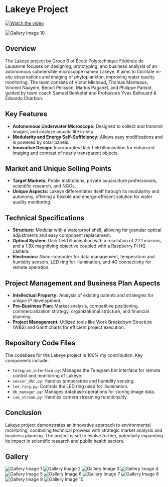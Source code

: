 # Lakeye Project

[![Watch the video]()](https://youtu.be/sHzOG31b2wI?si=iheE8-CvN_3he-qH)

![Gallery Image 10](/lake_eye_gallery/gal10.png)

## Overview
The Lakeye project by Group 6 of École Polytechnique Fédérale de Lausanne focuses on designing, prototyping, and business analysis of an autonomous submersible microscope named Lakeye. It aims to facilitate in-situ observations and imaging of phytoplankton, improving water quality monitoring. The team consists of Victor Michaud, Thomas Manteaux, Vincent Naayem, Benoît Pelisson, Marius Paganel, and Philippe Parisot, guided by team coach Samuel Benketaf and Professors Yves Bellouard & Edoardo Charbon.

## Key Features
- **Autonomous Underwater Microscope:** Designed to collect and transmit images, and analyze aquatic life in-situ.
- **Modularity and Energy Self-Sufficiency:** Allows easy modifications and is powered by solar panels.
- **Innovative Design:** Incorporates dark field illumination for enhanced imaging and contrast of nearly transparent objects.

## Market and Unique Selling Points
- **Target Markets:** Public institutions, private aquaculture professionals, scientific research, and NGOs.
- **Unique Aspects:** Lakeye differentiates itself through its modularity and autonomy, offering a flexible and energy-efficient solution for water quality monitoring.

## Technical Specifications
- **Structure:** Modular with a waterproof shell, allowing for granular optical adjustments and easy component replacement.
- **Optical System:** Dark field illumination with a resolution of 22.1 microns, and a 1.8X magnifying objective coupled with a Raspberry Pi HQ camera.
- **Electronics:** Nano-computer for data management, temperature and humidity sensors, LED ring for illumination, and 4G connectivity for remote operation.

## Project Management and Business Plan Aspects
- **Intellectual Property:** Analysis of existing patents and strategies for unique IP development.
- **Pre-Business Plan:** Market analysis, competitive positioning, commercialization strategy, organizational structure, and financial planning.
- **Project Management:** Utilized tools like Work Breakdown Structure (WBS) and Gantt charts for efficient project execution.

## Repository Code Files
The codebase for the Lakeye project is 100% my contribution. Key components include:

- `telegram_interface.py`: Manages the Telegram bot interface for remote control and monitoring of Lakeye.
- `sensor_dht.py`: Handles temperature and humidity sensing.
- `led_ring.py`: Controls the LED ring used for illumination.
- `db_manager.py`: Manages database operations for storing image data.
- `cam_stream.py`: Handles camera streaming functionality.

## Conclusion
Lakeye project demonstrates an innovative approach to environmental monitoring, combining technical prowess with strategic market analysis and business planning. The project is set to evolve further, potentially expanding its impact in scientific research and public health sectors.

## Gallery

![Gallery Image 1](/lake_eye_gallery/gal1.png)
![Gallery Image 2](/lake_eye_gallery/gal2.png)
![Gallery Image 3](/lake_eye_gallery/gal3.png)
![Gallery Image 4](/lake_eye_gallery/gal4.png)
![Gallery Image 5](/lake_eye_gallery/gal5.png)
![Gallery Image 6](/lake_eye_gallery/gal6.png)
![Gallery Image 7](/lake_eye_gallery/gal7.png)
![Gallery Image 8](/lake_eye_gallery/gal8.png)
![Gallery Image 9](/lake_eye_gallery/gal9.png)
![Gallery Image 10](/lake_eye_gallery/gal10.png)

